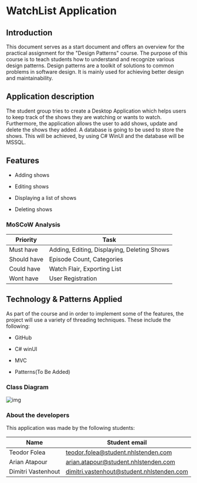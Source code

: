 # WatchList Application

## Introduction

This document serves as a start document and offers an overview for the practical assignment for the "Design Patterns" course. The purpose of this course is to teach students how to understand and recognize various design patterns. Design patterns are a toolkit of solutions to common problems in software design. It is mainly used for achieving better design and maintainability.



## Application description

The student group tries to create a Desktop Application which helps users to keep track of the shows they are watching or wants to watch. Furthermore, the application allows the user to add shows, update and delete the shows they added. A database is going to be used to store the shows. This will be achieved, by using C# WinUI and the database will be MSSQL.



## Features

- Adding shows

- Editing shows

- Displaying a list of shows

- Deleting shows

  

### MoSCoW Analysis

| Priority    | Task                                        |
| ----------- | ------------------------------------------- |
| Must have   | Adding, Editing, Displaying, Deleting Shows |
| Should have | Episode Count, Categories                   |
| Could have  | Watch Flair, Exporting List                 |
| Wont have   | User Registration                           |

## Technology & Patterns Applied

As part of the course and in order to implement some of the features, the project will use a variety of threading techniques. These include the following:

- GitHub

- C# winUI

- MVC

- Patterns(To Be Added)

  

### Class Diagram

![img](https://i.gyazo.com/8fa1c6cfcfd892ca49d55e593195a4df.png)



### 



### About the developers

This application was made by the following students:

| Name               | Student email                                                |
| ------------------ | ------------------------------------------------------------ |
| Teodor Folea       | [teodor.folea@student.nhlstenden.com](mailto:teodor.folea@student.nhlstenden.com) |
| Arian Atapour      | [arian.atapour@student.nhlstenden.com](mailto:arian.atapour@student.nhlstenden.com) |
| Dimitri Vastenhout | [dimitri.vastenhout@student.nhlstenden.com](mailto:dimitri.vastenhout@student.nhlstenden.com) |